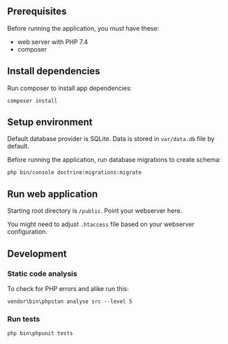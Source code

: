 ## Prerequisites

Before running the application, you must have these:

- web server with PHP 7.4
- composer

## Install dependencies

Run composer to install app dependencies:

    composer install

## Setup environment

Default database provider is SQLite. Data is stored in `var/data.db` file by default.

Before running the application, run database migrations to create schema:

    php bin/console doctrine:migrations:migrate

## Run web application

Starting root directory is `/public`. Point your webserver here.

You might need to adjust `.htaccess` file based on your webserver configuration.

## Development

### Static code analysis

To check for PHP errors and alike run this:

    vendor\bin\phpstan analyse src --level 5

### Run tests

    php bin\phpunit tests
